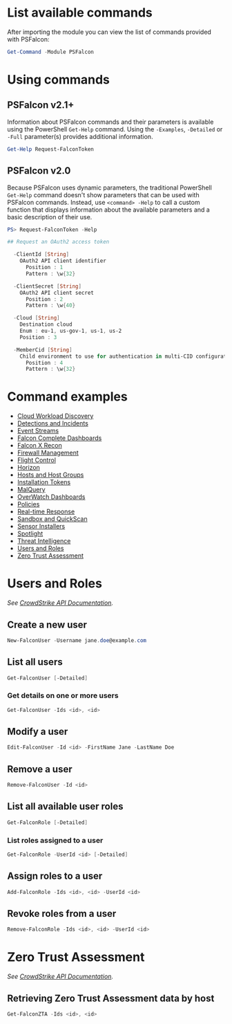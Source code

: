 # List available commands
After importing the module you can view the list of commands provided with PSFalcon:
```powershell
Get-Command -Module PSFalcon
```
# Using commands
## PSFalcon v2.1+
Information about PSFalcon commands and their parameters is available using the PowerShell `Get-Help` command. Using the `-Examples`, `-Detailed` or `-Full` parameter(s) provides additional information.
```powershell
Get-Help Request-FalconToken
```
## PSFalcon v2.0
Because PSFalcon uses dynamic parameters, the traditional PowerShell `Get-Help` command doesn't show parameters that can be used with PSFalcon commands. Instead, use `<command> -Help` to call a custom function that displays information about the available parameters and a basic description of their use.
```powershell
PS> Request-FalconToken -Help

## Request an OAuth2 access token

  -ClientId [String]
    OAuth2 API client identifier
      Position : 1
      Pattern : \w{32}

  -ClientSecret [String]
    OAuth2 API client secret
      Position : 2
      Pattern : \w{40}

  -Cloud [String]
    Destination cloud
    Enum : eu-1, us-gov-1, us-1, us-2  
    Position : 3

  -MemberCid [String]
    Child environment to use for authentication in multi-CID configurations
      Position : 4
      Pattern : \w{32}
```
# Command examples
* [Cloud Workload Discovery](https://github.com/CrowdStrike/psfalcon/wiki/Commands#cloud-workload-discovery-1)
* [Detections and Incidents](https://github.com/CrowdStrike/psfalcon/wiki/Commands#detections-and-incidents-1)
* [Event Streams](https://github.com/CrowdStrike/psfalcon/wiki/Commands#event-streams-1)
* [Falcon Complete Dashboards](https://github.com/CrowdStrike/psfalcon/wiki/Commands#falcon-complete-dashboards-1)
* [Falcon X Recon](https://github.com/CrowdStrike/psfalcon/wiki/Commands#falcon-x-recon-1)
* [Firewall Management](https://github.com/CrowdStrike/psfalcon/wiki/Commands#firewall-management-1)
* [Flight Control](https://github.com/CrowdStrike/psfalcon/wiki/Commands#flight-control-1)
* [Horizon](https://github.com/CrowdStrike/psfalcon/wiki/Commands#horizon-1)
* [Hosts and Host Groups](https://github.com/CrowdStrike/psfalcon/wiki/Commands#hosts-and-host-groups-1)
* [Installation Tokens](https://github.com/CrowdStrike/psfalcon/wiki/Commands#installation-tokens-1)
* [MalQuery](https://github.com/CrowdStrike/psfalcon/wiki/Commands#malquery-1)
* [OverWatch Dashboards](https://github.com/CrowdStrike/psfalcon/wiki/Commands#overwatch-dashboards-1)
* [Policies](https://github.com/CrowdStrike/psfalcon/wiki/Commands#policies-1)
* [Real-time Response](https://github.com/CrowdStrike/psfalcon/wiki/Commands#real-time-response-1)
* [Sandbox and QuickScan](https://github.com/CrowdStrike/psfalcon/wiki/Commands#sandbox-and-quickscan-1)
* [Sensor Installers](https://github.com/CrowdStrike/psfalcon/wiki/Commands#sensor-installers-1)
* [Spotlight](https://github.com/CrowdStrike/psfalcon/wiki/Commands#spotlight-1)
* [Threat Intelligence](https://github.com/CrowdStrike/psfalcon/wiki/Commands#threat-intelligence-1)
* [Users and Roles](https://github.com/CrowdStrike/psfalcon/wiki/Commands#users-and-roles-1)
* [Zero Trust Assessment](https://github.com/CrowdStrike/psfalcon/wiki/Commands#zero-trust-assessment-1)
# Users and Roles
_See [CrowdStrike API Documentation](https://falcon.crowdstrike.com/support/documentation/87/users-and-roles-apis)._
## Create a new user
```powershell
New-FalconUser -Username jane.doe@example.com
```
## List all users
```powershell
Get-FalconUser [-Detailed]
```
### Get details on one or more users
```powershell
Get-FalconUser -Ids <id>, <id>
```
## Modify a user
```powershell
Edit-FalconUser -Id <id> -FirstName Jane -LastName Doe
```
## Remove a user
```powershell
Remove-FalconUser -Id <id>
```
## List all available user roles
```powershell
Get-FalconRole [-Detailed]
```
### List roles assigned to a user
```powershell
Get-FalconRole -UserId <id> [-Detailed]
```
## Assign roles to a user
```powershell
Add-FalconRole -Ids <id>, <id> -UserId <id>
```
## Revoke roles from a user
```powershell
Remove-FalconRole -Ids <id>, <id> -UserId <id>
```
# Zero Trust Assessment
_See [CrowdStrike API Documentation](https://falcon.crowdstrike.com/support/documentation/156/zero-trust-assessment-apis)._
## Retrieving Zero Trust Assessment data by host
```powershell
Get-FalconZTA -Ids <id>, <id>
```